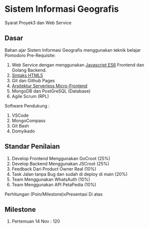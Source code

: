 # Sistem Informasi Geografis

Syarat Proyek3 dan Web Service

## Dasar
Bahan ajar Sistem Informasi Geografis menggunakan teknik belajar Pomodoro
Pre-Requisite:
1. Web Service dengan menggunakan [Javascript ES6](https://hacks.mozilla.org/2018/03/es-modules-a-cartoon-deep-dive/) Frontend dan Golang Backend.
2. [Sintaks HTML5](https://www.tutorialspoint.com/html5/index.htm)
3. Git dan Github Pages
4. [Arsitektur Serverless Micro-Frontend](https://vanillajskit.github.io/)
5. MongoDB dan PostGreSQL (Database)
6. Agile Scrum (RPL)

Software Pendukung :
1. VSCode
2. MongoCompass
3. Git Bash
4. Domyikado

## Standar Penilaian

1. Develop Frontend Menggunakan GoCroot (25%)
2. Develop Backend Menggunakan JSCroot (25%)
3. Feedback Dari Product Owner Real (10%)
4. Task Jalan tanpa Bug dan sudah di deploy di main (20%)
5. Team Menggunakan WhatsAuth (10%)
6. Team Menggunakan API PetaPedia (10%)

Perhitungan (Poin/Milestone)xPresentasi Di atas

## Milestone
1. Pertemuan 14 Nov : 120


